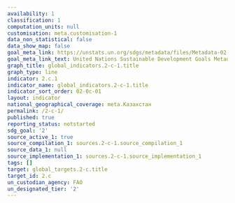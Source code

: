 ```yaml
---
availability: 1
classification: 1
computation_units: null
customisation: meta.customisation-1
data_non_statistical: false
data_show_map: false
goal_meta_link: https://unstats.un.org/sdgs/metadata/files/Metadata-02-0C-01.pdf
goal_meta_link_text: United Nations Sustainable Development Goals Metadata (pdf 232kB)
graph_title: global_indicators.2-c-1.title
graph_type: line
indicator: 2.c.1
indicator_name: global_indicators.2-c-1.title
indicator_sort_order: 02-0c-01
layout: indicator
national_geographical_coverage: meta.Казахстан
permalink: /2-c-1/
published: true
reporting_status: notstarted
sdg_goal: '2'
source_active_1: true
source_compilation_1: sources.2-c-1.source_compilation_1
source_data_1: null
source_implementation_1: sources.2-c-1.source_implementation_1
tags: []
target: global_targets.2-c.title
target_id: 2.c
un_custodian_agency: FAO
un_designated_tier: '2'
---
```

